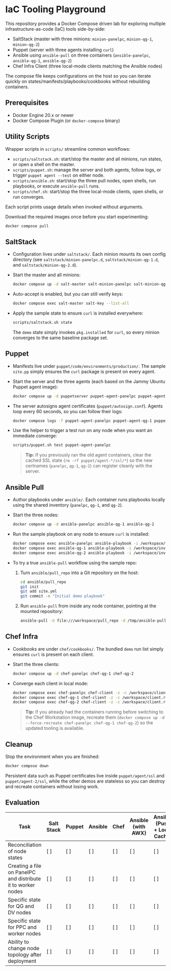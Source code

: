 # IaC Tooling Playground

This repository provides a Docker Compose driven lab for exploring multiple infrastructure-as-code (IaC) tools side-by-side:

- SaltStack (master with three minions: `minion-panelpc`, `minion-qg-1`, `minion-qg-2`)
- Puppet (server with three agents installing `curl`)
- Ansible using `ansible-pull` on three containers (`ansible-panelpc`, `ansible-qg-1`, `ansible-qg-2`)
- Chef Infra Client (three local-mode clients matching the Ansible nodes)

The compose file keeps configurations on the host so you can iterate quickly on states/manifests/playbooks/cookbooks without rebuilding containers.

## Prerequisites

- Docker Engine 20.x or newer
- Docker Compose Plugin (or `docker-compose` binary)

## Utility Scripts

Wrapper scripts in `scripts/` streamline common workflows:

- `scripts/saltstack.sh`: start/stop the master and all minions, run states, or open a shell on the master.
- `scripts/puppet.sh`: manage the server and both agents, follow logs, or trigger `puppet agent --test` on either node.
- `scripts/ansible.sh`: start/stop the three pull nodes, open shells, run playbooks, or execute `ansible-pull` runs.
- `scripts/chef.sh`: start/stop the three local-mode clients, open shells, or run converges.

Each script prints usage details when invoked without arguments.

Download the required images once before you start experimenting:

```bash
docker compose pull
```

## SaltStack

- Configuration lives under `saltstack/`. Each minion mounts its own config directory (see `saltstack/minion-panelpc.d`, `saltstack/minion-qg-1.d`, and `saltstack/minion-qg-2.d`).
- Start the master and all minions:

  ```bash
  docker compose up -d salt-master salt-minion-panelpc salt-minion-qg-1 salt-minion-qg-2
  ```

- Auto-accept is enabled, but you can still verify keys:

  ```bash
  docker compose exec salt-master salt-key --list-all
  ```

- Apply the sample state to ensure `curl` is installed everywhere:

  ```bash
  scripts/saltstack.sh state
  ```

  The `demo` state simply invokes `pkg.installed` for `curl`, so every minion converges to the same baseline package set.

## Puppet

- Manifests live under `puppet/code/environments/production/`. The sample `site.pp` simply ensures the `curl` package is present on every agent.
- Start the server and the three agents (each based on the Jammy Ubuntu Puppet agent image):

  ```bash
  docker compose up -d puppetserver puppet-agent-panelpc puppet-agent-qg-1 puppet-agent-qg-2
  ```

- The server autosigns agent certificates (`puppet/autosign.conf`). Agents loop every 60 seconds, so you can follow their logs:

  ```bash
  docker compose logs -f puppet-agent-panelpc puppet-agent-qg-1 puppet-agent-qg-2
  ```

- Use the helper to trigger a test run on any node when you want an immediate converge:

  ```bash
  scripts/puppet.sh test puppet-agent-panelpc
  ```

  > **Tip:** If you previously ran the old agent containers, clear the cached SSL state (`rm -rf puppet/agent-*/ssl/*`) so the new certnames (`panelpc`, `qg-1`, `qg-2`) can register cleanly with the server.

## Ansible Pull

- Author playbooks under `ansible/`. Each container runs playbooks locally using the shared inventory (`panelpc`, `qg-1`, and `qg-2`).
- Start the three nodes:

  ```bash
  docker compose up -d ansible-panelpc ansible-qg-1 ansible-qg-2
  ```

- Run the sample playbook on any node to ensure `curl` is installed:

  ```bash
  docker compose exec ansible-panelpc ansible-playbook -i /workspace/inventory.ini /workspace/playbooks/local.yml --limit panelpc
  docker compose exec ansible-qg-1 ansible-playbook -i /workspace/inventory.ini /workspace/playbooks/local.yml --limit qg-1
  docker compose exec ansible-qg-2 ansible-playbook -i /workspace/inventory.ini /workspace/playbooks/local.yml --limit qg-2
  ```

- To try a true `ansible-pull` workflow using the sample repo:

  1. Turn `ansible/pull_repo` into a Git repository on the host:

     ```bash
     cd ansible/pull_repo
     git init
     git add site.yml
     git commit -m "Initial demo playbook"
     ```

  2. Run `ansible-pull` from inside any node container, pointing at the mounted repository:

     ```bash
     ansible-pull -U file:///workspace/pull_repo -d /tmp/ansible-pull -i /workspace/inventory.ini
     ```

## Chef Infra

- Cookbooks are under `chef/cookbooks/`. The bundled `demo` run list simply ensures `curl` is present on each client.
- Start the three clients:

  ```bash
  docker compose up -d chef-panelpc chef-qg-1 chef-qg-2
  ```

- Converge each client in local mode:

  ```bash
  docker compose exec chef-panelpc chef-client -z -c /workspace/client.rb -o demo
  docker compose exec chef-qg-1 chef-client -z -c /workspace/client.rb -o demo
  docker compose exec chef-qg-2 chef-client -z -c /workspace/client.rb -o demo
  ```

  > **Tip:** If you already had the containers running before switching to the Chef Workstation image, recreate them (`docker compose up -d --force-recreate chef-panelpc chef-qg-1 chef-qg-2`) so the updated tooling is available.

## Cleanup

Stop the environment when you are finished:

```bash
docker compose down
```

Persistent data such as Puppet certificates live inside `puppet/agent/ssl` and `puppet/agent-2/ssl`, while the other demos are stateless so you can destroy and recreate containers without losing work.

## Evaluation

| Task | Salt Stack | Puppet | Ansible | Chef | Ansible (with AWX) | Ansible (Push + Local Cache) | Ansible Pull | Canonical Landscape | Salt Reactor + Beacons | Salt SSH (Standalone) | Rudder | CFEngine |
| --- | --- | --- | --- | --- | --- | --- | --- | --- | --- | --- | --- | --- |
| Reconciliation of node states | [ ] | [ ] | [ ] | [ ] | [ ] | [ ] | [ ] | [ ] | [ ] | [ ] | [ ] | [ ] |
| Creating a file on PanelPC and distribute it to worker nodes | [ ] | [ ] | [ ] | [ ] | [ ] | [ ] | [ ] | [ ] | [ ] | [ ] | [ ] | [ ] |
| Specific state for QG and DV nodes | [ ] | [ ] | [ ] | [ ] | [ ] | [ ] | [ ] | [ ] | [ ] | [ ] | [ ] | [ ] |
| Specific state for PPC and worker nodes | [ ] | [ ] | [ ] | [ ] | [ ] | [ ] | [ ] | [ ] | [ ] | [ ] | [ ] | [ ] |
| Ability to change node topology after deployment | [ ] | [ ] | [ ] | [ ] | [ ] | [ ] | [ ] | [ ] | [ ] | [ ] | [ ] | [ ] |
